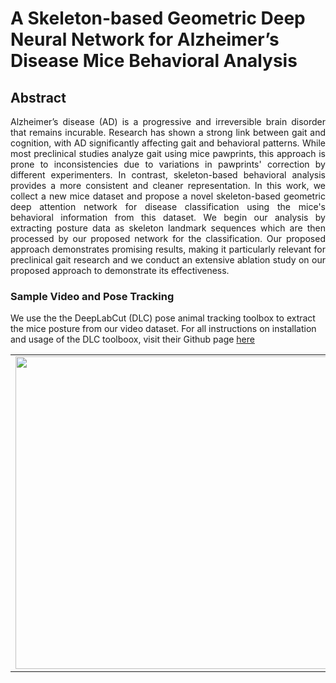 # **A Skeleton-based Geometric Deep Neural Network for Alzheimer’s Disease Mice Behavioral Analysis**


## Abstract
<div style="text-align: justify"> 
Alzheimer’s disease (AD) is a progressive and irreversible brain disorder that remains incurable. Research has shown a strong link between gait and cognition, with AD significantly affecting gait and behavioral patterns. While most preclinical studies analyze gait using mice pawprints, this approach is prone to inconsistencies due to variations in pawprints' correction by different experimenters. In contrast, skeleton-based behavioral analysis provides a more consistent and cleaner representation. In this work, we collect a new mice dataset and propose a novel skeleton-based geometric deep attention network for disease classification using the mice's behavioral information from this dataset. We begin our analysis by extracting posture data as skeleton landmark sequences which are then processed by our proposed network for the classification. Our proposed approach demonstrates promising results, making it particularly relevant for preclinical gait research and we conduct an extensive ablation study on our proposed approach to demonstrate its effectiveness.
</div>

### Sample Video and Pose Tracking 
We use the the DeepLabCut (DLC) pose animal tracking toolbox to extract the mice posture from our video dataset. For all instructions on installation and usage of the DLC toolboox, visit their Github page [here](https://github.com/DeepLabCut/DeepLabCut/tree/main)

<table style="width:100%; table-layout:fixed;">
  <tr>
    <td><img width="500px" src="samples/Video.gif"></td>
    <td><img width="500px" src="samples/Tracking.gif"></td>
  </tr>
